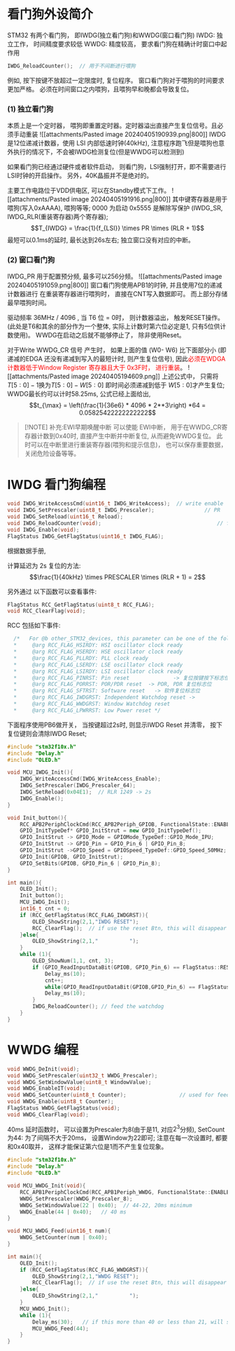 # 看门狗外设简介
STM32 有两个看门狗， 即IWDG(独立看门狗)和WWDG(窗口看门狗)
IWDG: 独立工作， 时间精度要求较低
WWDG: 精度较高， 要求看门狗在精确计时窗口中起作用

```cpp
IWDG_ReloadCounter();  // 用于不间断进行喂狗
```

例如, 按下按键不放超过一定限度时, 复位程序。
窗口看门狗对于喂狗的时间要求更加严格。 必须在时间窗口之内喂狗，且喂狗早和晚都会导致复位。 

### (1) 独立看门狗
本质上是一个定时器， 喂狗即重置定时器。定时器溢出直接产生复位信号。且必须手动重装
![[attachments/Pasted image 20240405190939.png|800]]
IWDG是12位递减计数器，使用 LSI 内部低速时钟(40kHz), 注意程序跑飞但是喂狗也意外执行的情况下，不会被IWDG检测复位(但是WWDG可以检测到)

如果看门狗已经通过硬件或者软件启动， 则看门狗，LSI强制打开，即不需要进行LSI时钟的开启操作。
另外，40K晶振并不是绝对的。 

主要工作电路位于VDD供电区, 可以在Standby模式下工作。
![[attachments/Pasted image 20240405191916.png|800]]
其中键寄存器是用于喂狗(写入0xAAAA), 喂狗等等;
0000 为启动
0x5555 是解除写保护 (IWDG_SR, IWDG_RLR(重装寄存器)两个寄存器);
$$T_{IWDG} = \frac{1}{f_{LSI}} \times PR \times (RLR + 1)$$
最短可以0.1ms的延时, 最长达到26s左右;
独立窗口没有对应的中断。 

### (2) 窗口看门狗
IWDG_PR 用于配置预分频, 最多可以256分频。
![[attachments/Pasted image 20240405191059.png|800]]
窗口看门狗使用APB1的时钟, 并且使用7位的递减计数器进行
在重装寄存器进行喂狗时， 直接在CNT写入数据即可。 而上部分存储最早喂狗时间。 

驱动频率 36MHz / 4096 , 
当 T6 位 = 0时， 则计数器溢出， 触发RESET操作。(此处是T6和其余的部分作为一个整体, 实际上计数时第六位必定是1, 只有5位供计数使用)。
WWDG在启动之后就不能够停止了， 除非使用Reset。

对于Write WWDG_CR 信号 产生时， 如果上面的值 (W0- W6) 比下面部分小 (即递减的EDGA 还没有递减到写入的最短计时, 则产生复位信号), 因此<mark style="background: transparent; color: red">必须在WDGA计数器低于Window Register 寄存器且大于 0x3F时， 进行重装</mark>。
![[attachments/Pasted image 20240405194609.png]]
上述公式中， 只需将 $T[5:0] -  1$换为$T[5:0] - W[5:0]$ 即时间必须递减到低于 $W[5:0]$才产生复位;
WWDG最长约可以计时58.25ms, 公式已经上面给出, 
$$t_{\max} = \left(\frac{1}{36e6} * 4096 * 2**3\right) *64 =  0.05825422222222222$$

> [!NOTE] 补充:EWI早期唤醒中断
> 可以使能 EWI中断， 用于在WWDG_CR寄存器计数到0x40时, 直接产生中断并中断复位, 从而避免WWDG复位。 
> 此时可以在中断里进行重装寄存器(喂狗和提示信息)， 也可以保存重要数据，关闭危险设备等等。 


# IWDG 看门狗编程

```cpp 
void IWDG_WriteAccessCmd(uint16_t IWDG_WriteAccess);  // write enable 
void IWDG_SetPrescaler(uint8_t IWDG_Prescaler);                // PR
void IWDG_SetReload(uint16_t Reload);                                  // RLR 
void IWDG_ReloadCounter(void);                                     // feed the watchdog
void IWDG_Enable(void);                                                   // start the watchdog 
FlagStatus IWDG_GetFlagStatus(uint16_t IWDG_FLAG);
```

根据数据手册,

计算延迟为 2s 复位的方法:
$$\frac{1}{40kHz} \times  PRESCALER  \times (RLR  + 1) = 2$$

另外通过 以下函数可以查看事件:
```cpp 
FlagStatus RCC_GetFlagStatus(uint8_t RCC_FLAG);
void RCC_ClearFlag(void);
```

RCC 包括如下事件:
```cpp
  /*   For @b other_STM32_devices, this parameter can be one of the following values:        
  *     @arg RCC_FLAG_HSIRDY: HSI oscillator clock ready
  *     @arg RCC_FLAG_HSERDY: HSE oscillator clock ready
  *     @arg RCC_FLAG_PLLRDY: PLL clock ready
  *     @arg RCC_FLAG_LSERDY: LSE oscillator clock ready
  *     @arg RCC_FLAG_LSIRDY: LSI oscillator clock ready
  *     @arg RCC_FLAG_PINRST: Pin reset              -> 复位按键按下标志位
  *     @arg RCC_FLAG_PORRST: POR/PDR reset  -> POR, PDR 复位标志位 
  *     @arg RCC_FLAG_SFTRST: Software reset   -> 软件复位标志位  
  *     @arg RCC_FLAG_IWDGRST: Independent Watchdog reset ->  
  *     @arg RCC_FLAG_WWDGRST: Window Watchdog reset
  *     @arg RCC_FLAG_LPWRRST: Low Power reset */
```

下面程序使用PB6做开关， 当按键超过2s时, 则显示IWDG Reset 并清零， 按下复位键则会清除IWDG Reset; 
```cpp title:IWDG测试程序
#include "stm32f10x.h"
#include "Delay.h"
#include "OLED.h"

void MCU_IWDG_Init(){
    IWDG_WriteAccessCmd(IWDG_WriteAccess_Enable);
    IWDG_SetPrescaler(IWDG_Prescaler_64);
    IWDG_SetReload(0x04E1);  // RLR 1249 -> 2s 
    IWDG_Enable();
}

void Init_button(){
	RCC_APB2PeriphClockCmd(RCC_APB2Periph_GPIOB, FunctionalState::ENABLE);
	GPIO_InitTypeDef* GPIO_InitStrut = new GPIO_InitTypeDef();
	GPIO_InitStrut -> GPIO_Mode = GPIOMode_TypeDef::GPIO_Mode_IPU;
	GPIO_InitStrut -> GPIO_Pin = GPIO_Pin_6 | GPIO_Pin_8;
	GPIO_InitStrut ->GPIO_Speed = GPIOSpeed_TypeDef::GPIO_Speed_50MHz;
	GPIO_Init(GPIOB, GPIO_InitStrut);
	GPIO_SetBits(GPIOB, GPIO_Pin_6 | GPIO_Pin_8);
}

int main(){
    OLED_Init();
    Init_button();
    MCU_IWDG_Init();
    int16_t cnt = 0;
    if (RCC_GetFlagStatus(RCC_FLAG_IWDGRST)){
        OLED_ShowString(2,1,"IWDG RESET");
        RCC_ClearFlag();  // if use the reset Btn, this will disappear
    }else{
        OLED_ShowString(2,1,"          ");
    }
    while (1){
        OLED_ShowNum(1,1, cnt, 3);
        if (GPIO_ReadInputDataBit(GPIOB, GPIO_Pin_6) == FlagStatus::RESET){
			Delay_ms(10);
			cnt++;
			while(GPIO_ReadInputDataBit(GPIOB,GPIO_Pin_6) == FlagStatus::RESET);
			Delay_ms(10);
		}
        IWDG_ReloadCounter(); // feed the watchdog 
    }
}

```

# WWDG 编程

```cpp
void WWDG_DeInit(void);
void WWDG_SetPrescaler(uint32_t WWDG_Prescaler);
void WWDG_SetWindowValue(uint8_t WindowValue);
void WWDG_EnableIT(void);
void WWDG_SetCounter(uint8_t Counter);                 // used for feed watchdog
void WWDG_Enable(uint8_t Counter);
FlagStatus WWDG_GetFlagStatus(void);
void WWDG_ClearFlag(void);
```

40ms 延时函数时， 可以设置为Prescaler为8(由于是11, 对应$2^{3}$分频), SetCount 为44:
为了间隔不大于20ms， 设置Window为22即可;
注意在每一次设置时, 都要和0x40取并， 这样才能保证第六位是1而不产生复位现象。

```cpp title:WWDG程序示例
#include "stm32f10x.h"
#include "Delay.h"
#include "OLED.h"

void MCU_WWDG_Init(void){
    RCC_APB1PeriphClockCmd(RCC_APB1Periph_WWDG, FunctionalState::ENABLE);
    WWDG_SetPrescaler(WWDG_Prescaler_8);
    WWDG_SetWindowValue(22 | 0x40);  // 44-22, 20ms minimum
    WWDG_Enable(44 | 0x40);   // 40 ms 
}

void MCU_WWDG_Feed(uint16_t num){
    WWDG_SetCounter(num | 0x40);
}

int main(){
    OLED_Init();
    if (RCC_GetFlagStatus(RCC_FLAG_WWDGRST)){
        OLED_ShowString(2,1,"WWDG RESET");
        RCC_ClearFlag();  // if use the reset Btn, this will disappear
    }else{
        OLED_ShowString(2,1,"          ");
    }
    MCU_WWDG_Init();
    while (1){
        Delay_ms(30);   // if this more than 40 or less than 21, will show reset 
        MCU_WWDG_Feed(44);
    }
}
```
